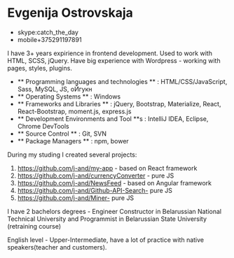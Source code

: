 # Evgenija Ostrovskaja
* skype:catch_the_day
* mobile+375291197891

I have 3+ years expirience in frontend development. Used to work with HTML, SCSS, jQuery.
Have big experience with Wordpress - working with pages, styles, plugins.


* ** Programming languages and technologies ** :   HTML/CSS/JavaScript, Sass, MySQL, JS, оЙгукн
* ** Operating Systems ** : Windows
* ** Frameworks and Libraries ** :  jQuery, Bootstrap, Materialize,  React, React-Bootstrap, moment.js, express.js
* ** Development Environments and Tool **s : IntelliJ IDEA, Eclipse, Chrome DevTools
* ** Source Control ** : Git, SVN
* ** Package Managers ** : npm, bower

During my studing I created several projects:
1. https://github.com/j-and/my-app - based on React framework
2. https://github.com/j-and/currencyConverter - pure JS
3. https://github.com/j-and/NewsFeed - based on Angular framework
4. https://github.com/j-and/Github-API-Search- pure JS
5. https://github.com/j-and/Miner- pure JS

I have 2 bachelors degrees - Engineer Constructor in Belarussian National Technical University and
Programmist in Belarussian State University (retraining course)

English level - Upper-Intermediate, have a lot of practice with native speakers(teacher and customers).